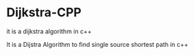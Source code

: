 # Dijkstra-CPP
it is a dijkstra algorithm in c++

It is a Dijstra Algorithm to find single source shortest path in c++

